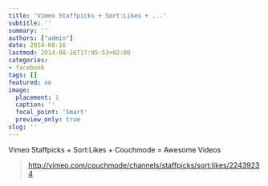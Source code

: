 ```yaml
---
title: 'Vimeo Staffpicks + Sort:Likes + ...'
subtitle: ''
summary: ''
authors: ["admin"]
date: 2014-08-16
lastmod: 2014-08-16T17:05:53+02:00
categories:
- facebook
tags: []
featured: no
image:
  placement: 1
  caption: ''
  focal_point: 'Smart'
  preview_only: true
slug: ''
---
```

Vimeo Staffpicks + Sort:Likes + Couchmode = Awesome Videos
> http://vimeo.com/couchmode/channels/staffpicks/sort:likes/22439234

